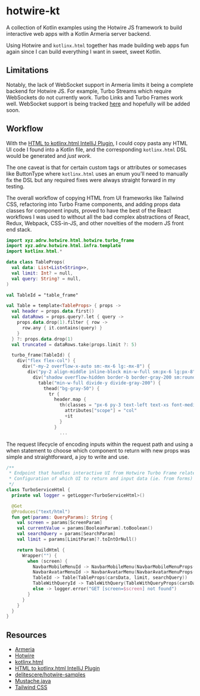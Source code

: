 # hotwire-kt 

A collection of Kotlin examples using the Hotwire JS framework to build interactive web apps with a Kotlin Armeria server backend.

Using Hotwire and `kotlinx.html` together has made building web apps fun again since I can build everything I want in sweet, sweet Kotlin. 

## Limitations

Notably, the lack of WebSocket support in Armeria limits it being a complete backend for Hotwire JS. For example, Turbo Streams which require WebSockets do not currently work. Turbo Links and Turbo Frames work well. WebSocket support is being tracked [here](https://github.com/line/armeria/issues/1076) and hopefully will be added soon.

## Workflow

With the [HTML to kotlinx.html IntelliJ Plugin](https://plugins.jetbrains.com/plugin/12205-html-to-kotlinx-html), I could copy pasta any HTML UI code I found into a Kotlin file, and the corresponding `kotlinx.html` DSL would be generated and *just work*. 

The one caveat is that for certain custom tags or attributes or somecases like ButtonType where `kotlinx.html` uses an enum you'll need to manually fix the DSL but any required fixes were always straight forward in my testing.

The overall workflow of copying HTML from UI frameworks like Tailwind CSS, refactoring into Turbo Frame components, and adding props data classes for component inputs, proved to have the best of the React workflows I was used to without all the bad complex abstractions of React, Redux, Webpack, CSS-in-JS, and other novelties of the modern JS front end stack.  

```kotlin
import xyz.adrw.hotwire.html.hotwire.turbo_frame
import xyz.adrw.hotwire.html.infra.template
import kotlinx.html.*

data class TableProps(
  val data: List<List<String>>,
  val limit: Int? = null,
  val query: String? = null,
)

val TableId = "table_frame"

val Table = template<TableProps> { props ->
  val header = props.data.first()
  val dataRows = props.query?.let { query ->
    props.data.drop(1).filter { row ->
      row.any { it.contains(query) }
    }
  } ?: props.data.drop(1)
  val truncated = dataRows.take(props.limit ?: 5)

  turbo_frame(TableId) {
    div("flex flex-col") {
      div("-my-2 overflow-x-auto sm:-mx-6 lg:-mx-8") {
        div("py-2 align-middle inline-block min-w-full sm:px-6 lg:px-8") {
          div("shadow overflow-hidden border-b border-gray-200 sm:rounded-lg") {
            table("min-w-full divide-y divide-gray-200") {
              thead("bg-gray-50") {
                tr {
                  header.map {
                    th(classes = "px-6 py-3 text-left text-xs font-medium text-gray-500 uppercase tracking-wider") {
                      attributes["scope"] = "col"
                      +it
                    }
                  }
                    ...

```

The request lifecycle of encoding inputs within the request path and using a when statement to choose which component to return with new props was simple and straightforward, a joy to write and use.

```kotlin
/**
 * Endpoint that handles interactive UI from Hotwire Turbo Frame related clicks
 * Configuration of which UI to return and input data (ie. from forms) is provided by query parameters
 */
class TurboServiceHtml {
  private val logger = getLogger<TurboServiceHtml>()

  @Get
  @Produces("text/html")
  fun get(params: QueryParams): String {
    val screen = params[ScreenParam]
    val currentValue = params[BooleanParam].toBoolean()
    val searchQuery = params[SearchParam]
    val limit = params[LimitParam]?.toIntOrNull()

    return buildHtml {
      Wrapper("") {
        when (screen) {
          NavbarMobileMenuId -> NavbarMobileMenu(NavbarMobileMenuProps(visible = !currentValue))
          NavbarAvatarMenuId -> NavbarAvatarMenu(NavbarAvatarMenuProps(visible = !currentValue))
          TableId -> Table(TableProps(carsData, limit, searchQuery))
          TableWithQueryId -> TableWithQuery(TableWithQueryProps(carsData, limit, searchQuery))
          else -> logger.error("GET [screen=$screen] not found")
        }
      }
    }
  }
}
```

## Resources

* [Armeria](https://armeria.dev)
* [Hotwire](https://hotwired.dev)
* [kotlinx.html](https://kotlinlang.org/docs/typesafe-html-dsl.html)
* [HTML to kotlinx.html IntelliJ Plugin](https://plugins.jetbrains.com/plugin/12205-html-to-kotlinx-html)
* [delitescere/hotwire-samples](https://github.com/delitescere/hotwire-samples)
* [Mustache.java](https://github.com/spullara/mustache.java)
* [Tailwind CSS](https://tailwindcss.com/) 
